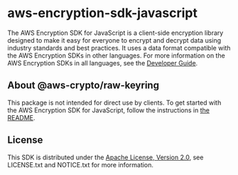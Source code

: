 # aws-encryption-sdk-javascript

The AWS Encryption SDK for JavaScript is a client-side encryption library designed to make it easy for everyone to encrypt and decrypt data using industry standards and best practices. It uses a data format compatible with the AWS Encryption SDKs in other languages. For more information on the AWS Encryption SDKs in all languages, see the [Developer Guide](https://docs.aws.amazon.com/encryption-sdk/latest/developer-guide/introduction.html).

## About @aws-crypto/raw-keyring

This package is not intended for direct use by clients. To get started with the AWS Encryption SDK for JavaScript, follow the instructions in [the README](https://github.com/aws/aws-encryption-sdk-javascript/blob/master/README.md).

## License

This SDK is distributed under the
[Apache License, Version 2.0](http://www.apache.org/licenses/LICENSE-2.0),
see LICENSE.txt and NOTICE.txt for more information.

